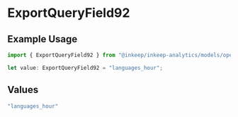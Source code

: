# ExportQueryField92

## Example Usage

```typescript
import { ExportQueryField92 } from "@inkeep/inkeep-analytics/models/operations";

let value: ExportQueryField92 = "languages_hour";
```

## Values

```typescript
"languages_hour"
```